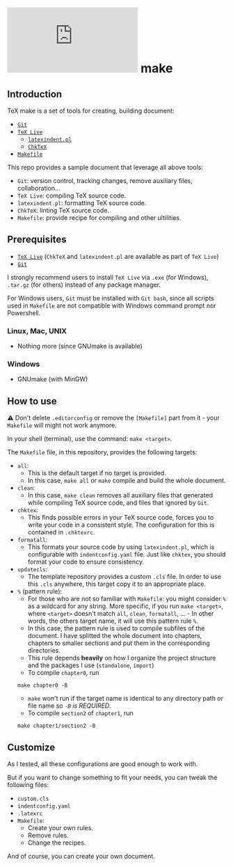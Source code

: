 # ![](https://latex.codecogs.com/gif.latex?%5CTeX) make

## Introduction

TeX make is a set of tools for creating, building document:

-   [`Git`](https://git-scm.com)
-   [`TeX Live`](https://tug.org/texlive)
    -   [`latexindent.pl`](https://github.com/cmhughes/latexindent.pl)
    -   [`ChkTeX`](https://ctan.org/pkg/chktex)
-   [`Makefile`](https://www.gnu.org/software/make/manual/make.html)

This repo provides a sample document that leverage all above tools:

-   `Git`: version control, tracking changes, remove auxiliary files, collaboration...
-   `TeX Live`: compiling TeX source code.
-   `latexindent.pl`: formatting TeX source code.
-   `ChkTeX`: linting TeX source code.
-   `Makefile`: provide recipe for compiling and other ultilities.

## Prerequisites

-   [`TeX Live`](http://tug.org/texlive/acquire-netinstall.html) (`ChkTeX` and `latexindent.pl` are available as part of `TeX Live`)
-   [`Git`](https://git-scm.com)

I strongly recommend users to install `TeX Live` via `.exe` (for Windows), `.tar.gz` (for others) instead of any package manager.

For Windows users, `Git` must be installed with `Git bash`, since all scripts used in `Makefile` are not compatible with Windows command prompt nor Powershell.

### Linux, Mac, UNIX

-   Nothing more (since GNUmake is available)

### Windows

-   GNUmake (with MinGW)

## How to use

:warning: Don't delete `.editorconfig` or remove the `[Makefile]` part from it - your `Makefile` will might not work anymore.

In your shell (terminal), use the command: `make <target>`.

The `Makefile` file, in this repository, provides the following targets:

-   `all`:
    -   This is the default target if no target is provided.
    -   In this case, `make all` or `make` compile and build the whole document.
-   `clean`:
    -   In this case, `make clean` removes all auxiliary files that generated while compiling TeX source code, and files that ignored by `Git`.
-   `chktex`:
    -   This finds possible errors in your TeX source code, forces you to write your code in a consistent style. The configuration for this is contained in `.chktexrc`.
-   `formatall`:
    -   This formats your source code by using `latexindent.pl`, which is configurable with `indentconfig.yaml` file. Just like `chktex`, you should format your code to ensure consistency.
-   `updatecls`:
    -   The template repository provides a custom `.cls` file. In order to use this `.cls` anywhere, this target copy it to an appropriate place.
-   `%` (pattern rule):
    -   For those who are not so familiar with `Makefile`: you might consider `%` as a wildcard for any string. More specific, if you run `make <target>`, where `<target>` doesn't match `all`, `clean`, `formatall`, ... - In other words, the others target name, it will use this pattern rule `%`.
    -   In this case, the pattern rule is used to compile subfiles of the document. I have splitted the whole document into chapters, chapters to smaller sections and put them in the corresponding directories.
    -   This rule depends **heavily** on how I organize the project structure and the packages I use (`standalone`, `import`)
    -   To compile `chapter0`, run
    ```shell
    make chapter0 -B
    ```
    -   `make` won't run if the target name is identical to any directory path or file name so _`-B` is REQUIRED_.
    -   To compile `section2` of `chapter1`, run
    ```shell
    make chapter1/section2 -B
    ```

## Customize

As I tested, all these configurations are good enough to work with.

But if you want to change something to fit your needs, you can tweak the following files:

-   `custom.cls`
-   `indentconfig.yaml`
-   `.latexrc`
-   `Makefile`:
    -   Create your own rules.
    -   Remove rules.
    -   Change the recipes.

And of course, you can create your own document.

